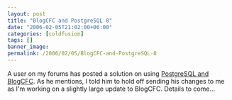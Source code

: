 ```yaml
---
layout: post
title: "BlogCFC and PostgreSQL 8"
date: "2006-02-05T21:02:00+06:00"
categories: [coldfusion]
tags: []
banner_image: 
permalink: /2006/02/05/BlogCFC-and-PostgreSQL-8
---
```


A user on my forums has posted a solution on using <a href="http://ray.camdenfamily.com/forums/messages.cfm?threadid=36FB6078-BA1A-EBE6-672BC6559728C890">PostgreSQL and BlogCFC</a>. As he mentions, I told him to hold off sending his changes to me as I'm working on a slightly large update to BlogCFC. Details to come...